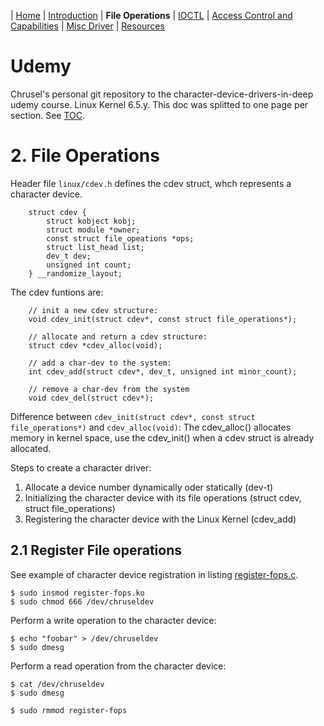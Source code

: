 | [Home](../README.md) | [Introduction](../section-1/section-1.md) | **File Operations** | [IOCTL](../section-3/section-3.md) | [Access Control and Capabilities](../section-4/section-4.md) | [Misc Driver](../section-5/section-5.md) | [Resources](../section-6/section-6.md)

# Udemy
Chrusel's personal git repository to the character-device-drivers-in-deep udemy course. Linux Kernel 6.5.y. This doc was splitted to one page per section. See [TOC](../README.md).

# 2. File Operations
Header file `linux/cdev.h` defines the cdev struct, whch represents a character device.

        struct cdev {
            struct kobject kobj;
            struct module *owner;
            const struct file_opeations *ops;
            struct list_head list;
            dev_t dev;
            unsigned int count;
        } __randomize_layout;

The cdev funtions are:

        // init a new cdev structure:
        void cdev_init(struct cdev*, const struct file_operations*);

        // allocate and return a cdev structure:
        struct cdev *cdev_alloc(void);

        // add a char-dev to the system:
        int cdev_add(struct cdev*, dev_t, unsigned int minor_count);

        // remove a char-dev from the system
        void cdev_del(struct cdev*);

Difference between `cdev_init(struct cdev*, const struct file_operations*)` and `cdev_alloc(void)`: The cdev_alloc() allocates memory in kernel space, use the cdev_init() when a cdev struct is already allocated.

Steps to create a character driver:

1. Allocate a device number dynamically oder statically (dev-t)
2. Initializing the character device with its file operations (struct cdev, struct file_operations)
3. Registering the character device with the Linux Kernel (cdev_add)

## 2.1 Register File operations
See example of character device registration in listing [register-fops.c](1-register-fops/register-fops.c).

    $ sudo insmod register-fops.ko
    $ sudo chmod 666 /dev/chruseldev

Perform a write operation to the character device:

    $ echo "foobar" > /dev/chruseldev
    $ sudo dmesg

Perform a read operation from the character device:

    $ cat /dev/chruseldev
    $ sudo dmesg

    $ sudo rmmod register-fops
